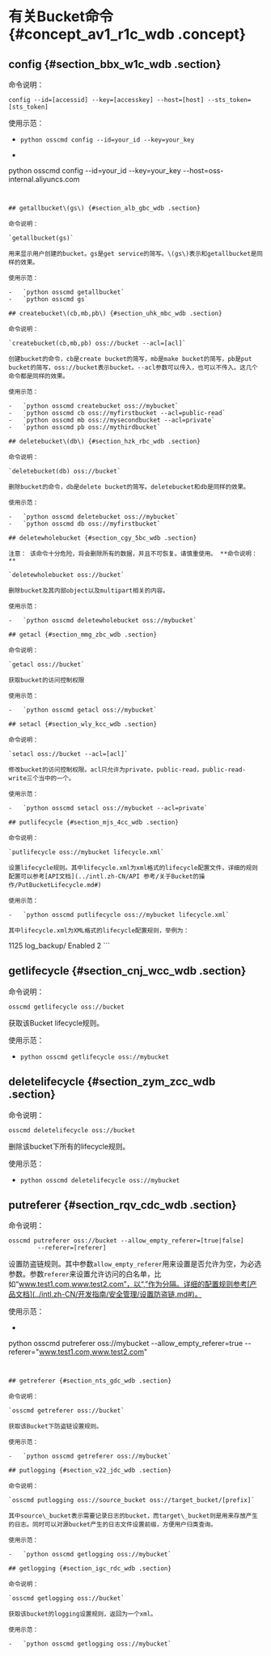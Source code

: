 # 有关Bucket命令 {#concept_av1_r1c_wdb .concept}

## config {#section_bbx_w1c_wdb .section}

命令说明：

```
config --id=[accessid] --key=[accesskey] --host=[host] --sts_token=[sts_token]
```

使用示范：

-   `python osscmd config --id=your_id --key=your_key`
-   ```
python osscmd config --id=your_id --key=your_key
        --host=oss-internal.aliyuncs.com
```


## getallbucket\(gs\) {#section_alb_gbc_wdb .section}

命令说明：

`getallbucket(gs)`

用来显示用户创建的bucket。gs是get service的简写。\(gs\)表示和getallbucket是同样的效果。

使用示范：

-   `python osscmd getallbucket`
-   `python osscmd gs`

## createbucket\(cb,mb,pb\) {#section_uhk_mbc_wdb .section}

命令说明：

`createbucket(cb,mb,pb) oss://bucket --acl=[acl]`

创建bucket的命令，cb是create bucket的简写，mb是make bucket的简写，pb是put bucket的简写，oss://bucket表示bucket。--acl参数可以传入，也可以不传入。这几个命令都是同样的效果。

使用示范：

-   `python osscmd createbucket oss://mybucket`
-   `python osscmd cb oss://myfirstbucket --acl=public-read`
-   `python osscmd mb oss://mysecondbucket --acl=private`
-   `python osscmd pb oss://mythirdbucket`

## deletebucket\(db\) {#section_hzk_rbc_wdb .section}

命令说明：

`deletebucket(db) oss://bucket`

删除bucket的命令，db是delete bucket的简写。deletebucket和db是同样的效果。

使用示范：

-   `python osscmd deletebucket oss://mybucket`
-   `python osscmd db oss://myfirstbucket`

## deletewholebucket {#section_cgy_5bc_wdb .section}

注意： 该命令十分危险，将会删除所有的数据，并且不可恢复。请慎重使用。 **命令说明：**

`deletewholebucket oss://bucket`

删除bucket及其内部object以及multipart相关的内容。

使用示范：

-   `python osscmd deletewholebucket oss://mybucket`

## getacl {#section_mmg_zbc_wdb .section}

命令说明：

`getacl oss://bucket`

获取bucket的访问控制权限

使用示范：

-   `python osscmd getacl oss://mybucket`

## setacl {#section_wly_kcc_wdb .section}

命令说明：

`setacl oss://bucket --acl=[acl]`

修改bucket的访问控制权限。acl只允许为private，public-read，public-read-write三个当中的一个。

使用示范：

-   `python osscmd setacl oss://mybucket --acl=private`

## putlifecycle {#section_mjs_4cc_wdb .section}

命令说明：

`putlifecycle oss://mybucket lifecycle.xml`

设置lifecycle规则。其中lifecycle.xml为xml格式的lifecycle配置文件，详细的规则配置可以参考[API文档](../intl.zh-CN/API 参考/关于Bucket的操作/PutBucketLifecycle.md#)

使用示范：

-   `python osscmd putlifecycle oss://mybucket lifecycle.xml`

其中lifecycle.xml为XML格式的lifecycle配置规则，举例为：

```
<LifecycleConfiguration>
    <Rule>
        <ID>1125</ID>
        <Prefix>log_backup/</Prefix>
        <Status>Enabled</Status>
        <Expiration>
            <Days>2</Days>
        </Expiration>
    </Rule>
</LifecycleConfiguration>
```

## getlifecycle {#section_cnj_wcc_wdb .section}

命令说明：

`osscmd getlifecycle oss://bucket`

获取该Bucket lifecycle规则。

使用示范：

-   `python osscmd getlifecycle oss://mybucket`

## deletelifecycle {#section_zym_zcc_wdb .section}

命令说明：

`osscmd deletelifecycle oss://bucket`

删除该bucket下所有的lifecycle规则。

使用示范：

-   `python osscmd deletelifecycle oss://mybucket`

## putreferer {#section_rqv_cdc_wdb .section}

命令说明：

```
osscmd putreferer oss://bucket --allow_empty_referer=[true|false]
        --referer=[referer]
```

设置防盗链规则。其中参数`allow_empty_referer`用来设置是否允许为空，为必选参数。参数`referer`来设置允许访问的白名单，比如“www.test1.com,www.test2.com”，以“,”作为分隔。详细的配置规则参考[产品文档](../intl.zh-CN/开发指南/安全管理/设置防盗链.md#)。

使用示范：

-   ```
python osscmd putreferer oss://mybucket --allow_empty_referer=true
          --referer="www.test1.com,www.test2.com"
```


## getreferer {#section_nts_gdc_wdb .section}

命令说明：

`osscmd getreferer oss://bucket`

获取该Bucket下防盗链设置规则。

使用示范：

-   `python osscmd getreferer oss://mybucket`

## putlogging {#section_v22_jdc_wdb .section}

命令说明：

`osscmd putlogging oss://source_bucket oss://target_bucket/[prefix]`

其中source\_bucket表示需要记录日志的bucket，而target\_bucket则是用来存放产生的日志。同时可以对源bucket产生的日志文件设置前缀，方便用户归类查询。

使用示范：

-   `python osscmd getlogging oss://mybucket`

## getlogging {#section_igc_rdc_wdb .section}

命令说明：

`osscmd getlogging oss://bucket`

获取该bucket的logging设置规则，返回为一个xml。

使用示范：

-   `python osscmd getlogging oss://mybucket`

